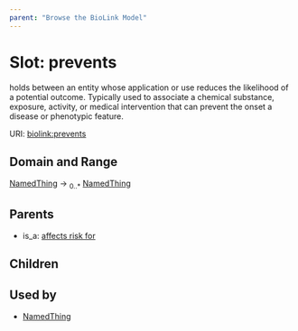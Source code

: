 ```yaml
---
parent: "Browse the BioLink Model"
---
```



# Slot: prevents


holds between an entity whose application or use reduces the likelihood of a potential outcome. Typically used to associate a chemical substance, exposure, activity, or medical intervention that can prevent the onset a disease or phenotypic feature.

URI: [biolink:prevents](https://w3id.org/biolink/vocab/prevents)

## Domain and Range

[NamedThing](NamedThing.md) ->  <sub>0..*</sub> [NamedThing](NamedThing.md)

## Parents

 *  is_a: [affects risk for](affects_risk_for.md)

## Children


## Used by

 * [NamedThing](NamedThing.md)
